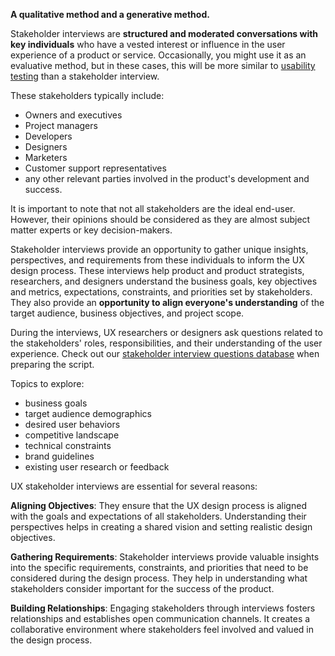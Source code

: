 **A qualitative method and a generative method.**

Stakeholder interviews are **structured and moderated conversations with key individuals** who have a vested interest or influence in the user experience of a product or service. Occasionally, you might use it as an evaluative method, but in these cases, this will be more similar to [usability testing](https://infinum.com/handbook/design/research/evaluative-research/moderated-usability-testing) than a stakeholder interview.

These stakeholders typically include: 

- Owners and executives
- Project managers
- Developers
- Designers
- Marketers
- Customer support representatives
- any other relevant parties involved in the product's development and success.

It is important to note that not all stakeholders are the ideal end-user. However, their opinions should be considered as they are almost subject matter experts or key decision-makers. 

Stakeholder interviews provide an opportunity to gather unique insights, perspectives, and requirements from these individuals to inform the UX design process. These interviews help product and product strategists, researchers, and designers understand the business goals, key objectives and metrics, expectations, constraints, and priorities set by stakeholders. They also provide an **opportunity to align everyone's understanding** of the target audience, business objectives, and project scope.

During the interviews, UX researchers or designers ask questions related to the stakeholders' roles, responsibilities, and their understanding of the user experience. Check out our [stakeholder interview questions database](https://docs.google.com/document/d/1CO12vqlp3KVrfhVhFOLyU7bbtTwzKIbVH3eshB47r-A/edit?usp=sharing)  when preparing the script. 

Topics to explore:

- business goals
- target audience demographics
- desired user behaviors
- competitive landscape
- technical constraints
- brand guidelines
- existing user research or feedback

UX stakeholder interviews are essential for several reasons:

**Aligning Objectives**: They ensure that the UX design process is aligned with the goals and expectations of all stakeholders. Understanding their perspectives helps in creating a shared vision and setting realistic design objectives.

**Gathering Requirements**: Stakeholder interviews provide valuable insights into the specific requirements, constraints, and priorities that need to be considered during the design process. They help in understanding what stakeholders consider important for the success of the product.

**Building Relationships**: Engaging stakeholders through interviews fosters relationships and establishes open communication channels. It creates a collaborative environment where stakeholders feel involved and valued in the design process.

